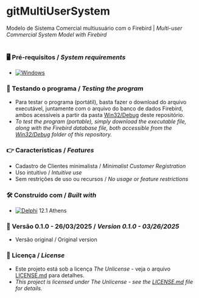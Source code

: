 # gitMultiUserSystem
 
Modelo de Sistema Comercial multiusuário com o Firebird | *Multi-user Commercial System Model with Firebird*
<br/>
<br/>
### 🖥️ Pré-requisitos / *System requirements*
*  [![Windows](https://img.shields.io/badge/Windows-0078D6?style=for-the-badge&logo=windows&logoColor=white)](https://www.microsoft.com/windows/)


### 🔎 Testando o programa / *Testing the program*
* Para testar o programa (portátil), basta fazer o download do arquivo executável, juntamente com o arquivo do banco de dados Firebird, ambos acessíveis a partir da pasta [Win32/Debug](https://github.com/laertemjr/gitMultiUserSystem/tree/main/Win32/Debug) deste repositório.
* *To test the program (portable), simply download the executable file, along with the Firebird database file, both accessible from the [Win32/Debug](https://github.com/laertemjr/gitMultiUserSystem/tree/main/Win32/Debug) folder of this repository.*


### 👉 Características / *Features*
* Cadastro de Clientes minimalista / *Minimalist Customer Registration*
* Uso intuitivo / *Intuitive use*
* Sem restrições de uso ou recursos / *No usage or feature restrictions*


### 🛠️ Construído com / *Built with*
* [![Delphi](https://img.shields.io/badge/-Delphi-E62431?logo=delphi&logoColor=white&style=plastic)](https://www.embarcadero.com/products/delphi) 12.1 Athens


### 📌 Versão 0.1.0 - 26/03/2025 / *Version 0.1.0 - 03/26/2025*
* Versão original / Original version


### 📄 Licença / *License*
* Este projeto está sob a licença *The Unlicense* - veja o arquivo [LICENSE.md](https://github.com/laertemjr/MonoUserSystem/blob/main/LICENSE.md) para detalhes.
* *This project is licensed under *The Unlicense* - see the [LICENSE.md](https://github.com/laertemjr/MonoUserSystem/blob/main/LICENSE.md) file for details.*

